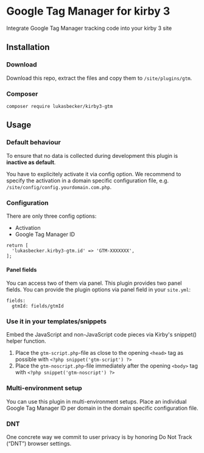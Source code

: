 # Google Tag Manager for kirby 3
Integrate Google Tag Manager tracking code into your kirby 3 site

## Installation
### Download
Download this repo, extract the files and copy them to ```/site/plugins/gtm```.

### Composer
```composer require lukasbecker/kirby3-gtm```

## Usage
### Default behaviour
To ensure that no data is collected during development this plugin is **inactive as default**.

You have to explicitely activate it via config option. We recommend to specify the activation in a domain specific configuration file, e.g. ```/site/config/config.yourdomain.com.php```.

### Configuration
There are only three config options:
- Activation
- Google Tag Manager ID

```
return [
  'lukasbecker.kirby3-gtm.id' => 'GTM-XXXXXXX',
];
```

#### Panel fields
You can access two of them via panel.
This plugin provides two panel fields.
You can provide the plugin options via panel field in your ```site.yml```:

```
fields:
  gtmId: fields/gtmId
```

### Use it in your templates/snippets
Embed the JavaScript and non-JavaScript code pieces via Kirby's snippet() helper function.

1. Place the ```gtm-script.php```-file as close to the opening ```<head>``` tag as possible with ```<?php snippet('gtm-script') ?>```
2. Place the ```gtm-noscript.php```-file immediately after the opening ```<body>``` tag with ```<?php snippet('gtm-noscript') ?>```


### Multi-environment setup
You can use this plugin in multi-environment setups. Place an individual Google Tag Manager ID per domain in the domain specific configuration file.

### DNT
One concrete way we commit to user privacy is by honoring Do Not Track (“DNT”) browser settings.
